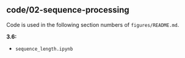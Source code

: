 ## code/02-sequence-processing

Code is used in the following section numbers of `figures/README.md`.

**3.6:**

* `sequence_length.ipynb`
